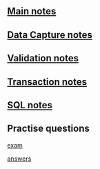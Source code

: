 ## [Main notes](https://github.com/JachymT/a-level-cs-blog/tree/main/Computer%20Systems/1.3/1.3.2/notesDatabases.md)

## [Data Capture notes](https://github.com/JachymT/a-level-cs-blog/tree/main/Computer%20Systems/1.3/1.3.2/Data%20Capture.pdf)

## [Validation notes](https://github.com/JachymT/a-level-cs-blog/tree/main/Computer%20Systems/1.3/1.3.2/notesValidation.md)

## [Transaction notes](https://github.com/JachymT/a-level-cs-blog/tree/main/Computer%20Systems/1.3/1.3.2/notesTransaction.md)

## [SQL notes](https://github.com/JachymT/a-level-cs-blog/tree/main/Computer%20Systems/1.3/1.3.2/notesSQL.md)

## Practise questions

[exam](https://github.com/JachymT/a-level-cs-blog/tree/main/Computer%20Systems/1.3/1.3.2/Databases%20Exam%20Practice%20Q.pdf)

[answers](https://github.com/JachymT/a-level-cs-blog/tree/main/Computer%20Systems/1.3/1.3.2/Database%20Exam%20Practise%20My%20Answers.pdf)
